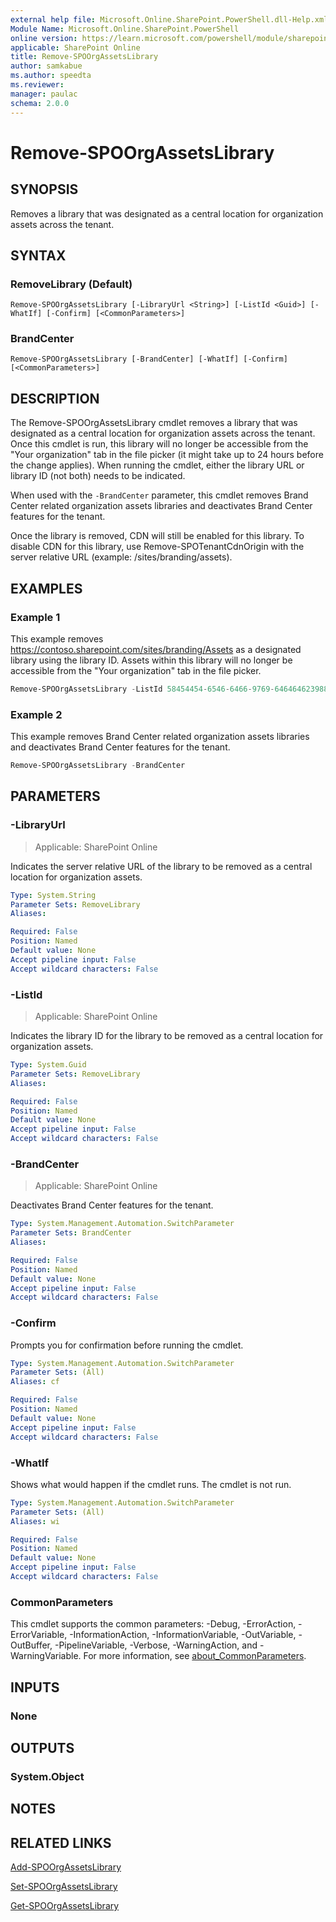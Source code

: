 ```yaml
---
external help file: Microsoft.Online.SharePoint.PowerShell.dll-Help.xml
Module Name: Microsoft.Online.SharePoint.PowerShell
online version: https://learn.microsoft.com/powershell/module/sharepoint-online/remove-spoorgassetslibrary
applicable: SharePoint Online
title: Remove-SPOOrgAssetsLibrary
author: samkabue
ms.author: speedta
ms.reviewer:
manager: paulac
schema: 2.0.0
---
```


# Remove-SPOOrgAssetsLibrary

## SYNOPSIS

Removes a library that was designated as a central location for organization assets across the tenant.

## SYNTAX

### RemoveLibrary (Default)
```
Remove-SPOOrgAssetsLibrary [-LibraryUrl <String>] [-ListId <Guid>] [-WhatIf] [-Confirm] [<CommonParameters>]
```

### BrandCenter
```
Remove-SPOOrgAssetsLibrary [-BrandCenter] [-WhatIf] [-Confirm] [<CommonParameters>]
```

## DESCRIPTION

The Remove-SPOOrgAssetsLibrary cmdlet removes a library that was designated as a central location for organization assets across the tenant. Once this cmdlet is run, this library will no longer be accessible from the "Your organization" tab in the file picker (it might take up to 24 hours before the change applies). When running the cmdlet, either the library URL or library ID (not both) needs to be indicated.

When used with the `-BrandCenter` parameter, this cmdlet removes Brand Center related organization assets libraries and deactivates Brand Center features for the tenant.

Once the library is removed, CDN will still be enabled for this library. To disable CDN for this library, use Remove-SPOTenantCdnOrigin with the server relative URL (example: /sites/branding/assets).

## EXAMPLES

### Example 1

This example removes https://contoso.sharepoint.com/sites/branding/Assets as a designated library using the library ID. Assets within this library will no longer be accessible from the "Your organization" tab in the file picker.

```powershell
Remove-SPOOrgAssetsLibrary -ListId 58454454-6546-6466-9769-646464623988
```

### Example 2

This example removes Brand Center related organization assets libraries and deactivates Brand Center features for the tenant.

```powershell
Remove-SPOOrgAssetsLibrary -BrandCenter
```

## PARAMETERS

### -LibraryUrl

> Applicable: SharePoint Online

Indicates the server relative URL of the library to be removed as a central location for organization assets.

```yaml
Type: System.String
Parameter Sets: RemoveLibrary
Aliases:

Required: False
Position: Named
Default value: None
Accept pipeline input: False
Accept wildcard characters: False
```

### -ListId

> Applicable: SharePoint Online

Indicates the library ID for the library to be removed as a central location for organization assets.

```yaml
Type: System.Guid
Parameter Sets: RemoveLibrary
Aliases:

Required: False
Position: Named
Default value: None
Accept pipeline input: False
Accept wildcard characters: False
```

### -BrandCenter

> Applicable: SharePoint Online

Deactivates Brand Center features for the tenant.

```yaml
Type: System.Management.Automation.SwitchParameter
Parameter Sets: BrandCenter
Aliases:

Required: False
Position: Named
Default value: None
Accept pipeline input: False
Accept wildcard characters: False
```

### -Confirm
Prompts you for confirmation before running the cmdlet.

```yaml
Type: System.Management.Automation.SwitchParameter
Parameter Sets: (All)
Aliases: cf

Required: False
Position: Named
Default value: None
Accept pipeline input: False
Accept wildcard characters: False
```

### -WhatIf
Shows what would happen if the cmdlet runs.
The cmdlet is not run.

```yaml
Type: System.Management.Automation.SwitchParameter
Parameter Sets: (All)
Aliases: wi

Required: False
Position: Named
Default value: None
Accept pipeline input: False
Accept wildcard characters: False
```

### CommonParameters
This cmdlet supports the common parameters: -Debug, -ErrorAction, -ErrorVariable, -InformationAction, -InformationVariable, -OutVariable, -OutBuffer, -PipelineVariable, -Verbose, -WarningAction, and -WarningVariable. For more information, see [about_CommonParameters](https://go.microsoft.com/fwlink/?LinkID=113216).

## INPUTS

### None

## OUTPUTS

### System.Object

## NOTES

## RELATED LINKS

[Add-SPOOrgAssetsLibrary](/powershell/module/sharepoint-online/add-spoorgassetslibrary)

[Set-SPOOrgAssetsLibrary](/powershell/module/sharepoint-online/set-spoorgassetslibrary)

[Get-SPOOrgAssetsLibrary](/powershell/module/sharepoint-online/get-spoorgassetslibrary)
